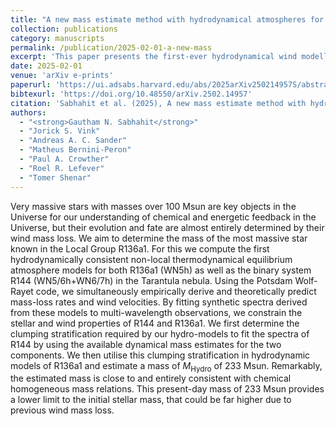 ```yaml
---
title: "A new mass estimate method with hydrodynamical atmospheres for very massive WNh stars"
collection: publications
category: manuscripts
permalink: /publication/2025-02-01-a-new-mass
excerpt: 'This paper presents the first-ever hydrodynamical wind modelling of two very massive star systems in the Tarantula Nebula, using the PoWR atmosphere code. The first system, R144, is a binary composed of two WNh stars, while the second, R136a1, is the current record holder for the most massive known star in the Local Group. We utilize the next-generation hydrodynamical capabilities of PoWR to simultaneously empirically derive and theoretically predict wind properties for both systems. By coupling wind hydrodynamics with atmosphere modelling, we can also predict a mass of 233 Msun for R136a1.'
date: 2025-02-01
venue: 'arXiv e-prints'
paperurl: 'https://ui.adsabs.harvard.edu/abs/2025arXiv250214957S/abstract'
bibtexurl: 'https://doi.org/10.48550/arXiv.2502.14957'
citation: 'Sabhahit et al. (2025), A new mass estimate method with hydrodynamical atmospheres for very massive WNh stars, arXiv e-prints'
authors:
  - "<strong>Gautham N. Sabhahit</strong>"
  - "Jorick S. Vink"
  - "Andreas A. C. Sander"
  - "Matheus Bernini-Peron"
  - "Paul A. Crowther"
  - "Roel R. Lefever"
  - "Tomer Shenar"
---
```

Very massive stars with masses over 100 Msun are key objects in the Universe for our understanding of chemical and energetic feedback in the Universe, but their evolution and fate are almost entirely determined by their wind mass loss. We aim to determine the mass of the most massive star known in the Local Group R136a1. For this we compute the first hydrodynamically consistent non-local thermodynamical equilibrium atmosphere models for both R136a1 (WN5h) as well as the binary system R144 (WN5/6h+WN6/7h) in the Tarantula nebula. Using the Potsdam Wolf-Rayet code, we simultaneously empirically derive and theoretically predict mass-loss rates and wind velocities. By fitting synthetic spectra derived from these models to multi-wavelength observations, we constrain the stellar and wind properties of R144 and R136a1. We first determine the clumping stratification required by our hydro-models to fit the spectra of R144 by using the available dynamical mass estimates for the two components. We then utilise this clumping stratification in hydrodynamic models of R136a1 and estimate a mass of $M_\mathrm{Hydro}$ of 233 Msun. Remarkably, the estimated mass is close to and entirely consistent with chemical homogeneous mass relations. This present-day mass of 233 Msun provides a lower limit to the initial stellar mass, that could be far higher due to previous wind mass loss.
